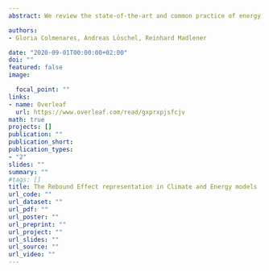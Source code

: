 ```yaml
---
abstract: We review the state-of-the-art and common practice of energy and climate modeling vis-\'{a}-vis the rebound literature. In particular, we study how energy system and economy-wide models include and quantify rebound effects - the gap between actual and expected saving or the behavioral adjustment in response to an energy efficiency improvement, in terms of energy or greenhouse gas emissions. First, we explain the interaction between drivers of energy efficiency improvements energy efficiency policies, and the rebound effect to provide a framework for a general theoretical revision from micro- to macro-economic levels. Using this classification, we analyze rebound effect representations in empirical models by four dimensions: actors (industry or the production side, and private households or the consumption side), the aggregation level (from micro- to macro-economic levels), income level (developed or developing countries), and time (short- and long-run). Furthermore, we review rebound effect studies whose models focus on three drivers of energy efficiency improvements: market-based policies, non-market-based policies, and a costless energy efficiency improvement that holds other attributes constant (zero-cost breakthrough). We find that a clear representation of one or simultaneous drivers of energy efficiency improvements is crucial to target the goals of energy savings, greenhouse gas mitigation, and welfare gains. Under this broader view, the rebound effect is one additional phenomenon to take into consideration. This perspective provokes and provides additional policy implications. Reporting rebound effects as a stand-alone percentage is not sufficiently informative for policy considerations and the distinction of the aggregation level is important to asses the scalability of energy efficiency policies. Finally, we give some ideas and motivations for future research.

authors:
- Gloria Colmenares, Andreas Löschel, Reinhard Madlener

date: "2020-09-01T00:00:00+02:00"
doi: ""
featured: false
image: 

  focal_point: ""
links:
- name: Overleaf
  url: https://www.overleaf.com/read/gxprxpjsfcjv
math: true
projects: []
publication: ""
publication_short: 
publication_types:
- "2"
slides: ""
summary: ""
#tags: []
title: The Rebound Effect representation in Climate and Energy models
url_code: ""
url_dataset: ""
url_pdf: ""
url_poster: ""
url_preprint: ""
url_project: ""
url_slides: ""
url_source: ""
url_video: ""
---
```


